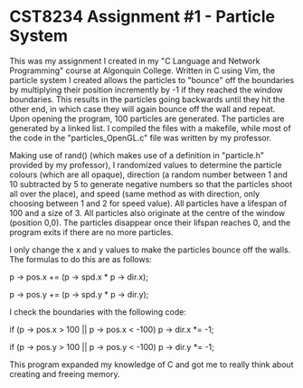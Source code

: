 # CST8234 Assignment #1 - Particle System
This was my assignment I created in my "C Language and Network Programming" course at Algonquin College. Written in C using Vim, the particle system I created allows the particles to "bounce" off the boundaries by multiplying their position incremently by -1 if they reached the window boundaries. This results in the particles going backwards until they hit the other end, in which case they will again bounce off the wall and repeat. Upon opening the program, 100 particles are generated. The particles are generated by a linked list. I compiled the files with a makefile, while most of the code in the "particles_OpenGL.c" file was written by my professor.

Making use of rand() (which makes use of a definition in "particle.h" provided by my professor), I randomized values to determine the particle colours (which are all opaque), direction (a random number between 1 and 10 subtracted by 5 to generate negative numbers so that the particles shoot all over the place), and speed (same method as with direction, only choosing between 1 and 2 for speed value). All particles have a lifespan of 100 and a size of 3. All particles also originate at the centre of the window (position 0,0). The particles disappear once their lifspan reaches 0, and the program exits if there are no more particles.

I only change the x and y values to make the particles bounce off the walls. The formulas to do this are as follows:

p -> pos.x += (p -> spd.x * p -> dir.x);

p -> pos.y += (p -> spd.y * p -> dir.y);

I check the boundaries with the following code:

if (p -> pos.x > 100 || p -> pos.x < -100)
    p -> dir.x *= -1;
    
if (p -> pos.y > 100 || p -> pos.y < -100)
    p -> dir.y *= -1;

This program expanded my knowledge of C and got me to really think about creating and freeing memory.
